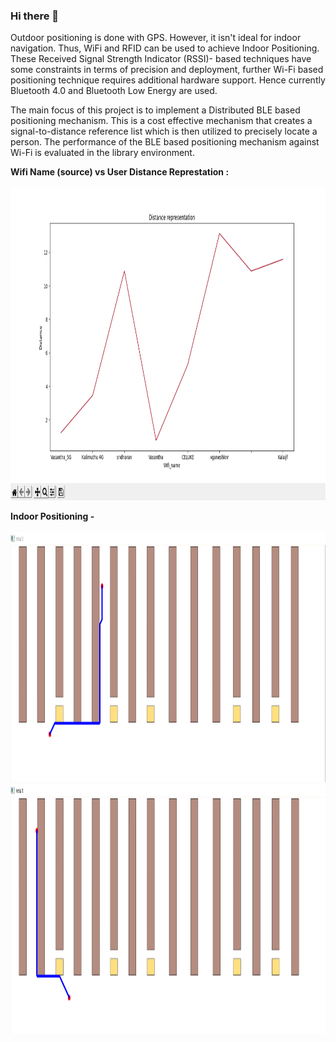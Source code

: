 ### <h3>Hi there 👋</h3>

  Outdoor positioning is done with GPS. However, it isn't ideal for indoor navigation. Thus, WiFi and RFID can be used to achieve Indoor Positioning. These Received Signal Strength Indicator (RSSI)- based techniques have some constraints in terms of precision and deployment, further Wi-Fi based positioning technique requires additional hardware support. Hence currently Bluetooth 4.0 and Bluetooth Low Energy are used.

  The main focus of this project is to implement a Distributed BLE based positioning mechanism. This is a cost effective mechanism that creates a signal-to-distance reference list which is then utilized to precisely locate a person. The performance of the BLE based positioning mechanism against Wi-Fi is evaluated in the library environment. 
  
<b>Wifi Name (source) vs User Distance Represtation :</b>
<br><br>
<img src="images/wifi_graph.png" width="700" height="500">

<b>Indoor Positioning -</b> <br><br>
<img src="images/output_1.png" width="700" height="400">
<br>
<img src="images/output_2.png" width="700" height="400">
